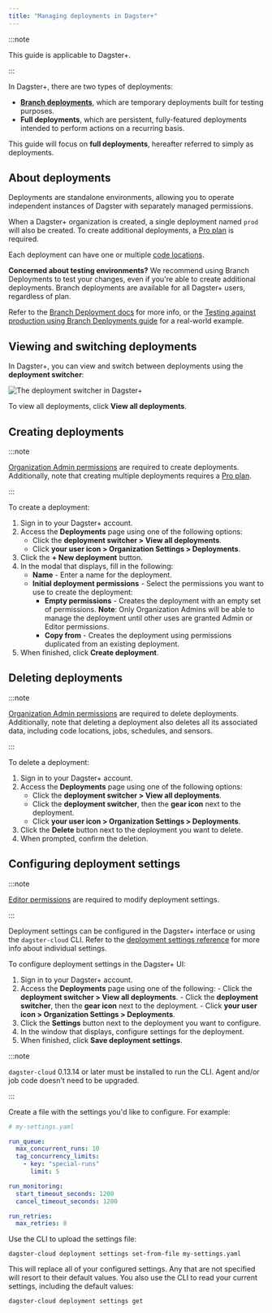 ```yaml
---
title: "Managing deployments in Dagster+"
---
```


:::note

This guide is applicable to Dagster+.

:::

In Dagster+, there are two types of deployments:

- [**Branch deployments**](/dagster-plus/features/ci-cd/branch-deployments), which are temporary deployments built for testing purposes.
- **Full deployments**, which are persistent, fully-featured deployments intended to perform actions on a recurring basis.

This guide will focus on **full deployments**, hereafter referred to simply as deployments.

## About deployments

Deployments are standalone environments, allowing you to operate independent instances of Dagster with separately managed permissions.

When a Dagster+ organization is created, a single deployment named `prod` will also be created. To create additional deployments, a [Pro plan](https://dagster.io/pricing) is required.

Each deployment can have one or multiple [code locations](/dagster-plus/deployment/code-locations).

**Concerned about testing environments?** We recommend using Branch Deployments to test your changes, even if you're able to create additional deployments. Branch deployments are available for all Dagster+ users, regardless of plan.

Refer to the [Branch Deployment docs](/dagster-plus/features/ci-cd/branch-deployments) for more info, or the [Testing against production using Branch Deployments guide](/dagster-plus/features/ci-cd/branch-deployments/testing) for a real-world example.

## Viewing and switching deployments

In Dagster+, you can view and switch between deployments using the **deployment switcher**:

![The deployment switcher in Dagster+](/images/dagster-plus/full-deployments/deployment-switcher.png)

To view all deployments, click **View all deployments**.

## Creating deployments

:::note

[Organization Admin permissions](/dagster-plus/features/authentication-and-access-control/rbac/user-roles-permissions) are required to create deployments. Additionally, note that creating multiple deployments requires a [Pro plan](https://dagster.io/pricing).

:::

To create a deployment:

1. Sign in to your Dagster+ account.
2. Access the **Deployments** page using one of the following options:
   - Click the **deployment switcher > View all deployments**.
   - Click **your user icon > Organization Settings > Deployments**.
3. Click the **+ New deployment** button.
4. In the modal that displays, fill in the following:
   - **Name** - Enter a name for the deployment.
   - **Initial deployment permissions** - Select the permissions you want to use to create the deployment:
     - **Empty permissions** - Creates the deployment with an empty set of permissions. **Note**: Only Organization Admins will be able to manage the deployment until other uses are granted Admin or Editor permissions.
     - **Copy from** - Creates the deployment using permissions duplicated from an existing deployment.
5. When finished, click **Create deployment**.

## Deleting deployments

:::note

[Organization Admin permissions](/dagster-plus/features/authentication-and-access-control/rbac/user-roles-permissions) are required to delete deployments. Additionally, note that deleting a deployment also deletes all its associated data, including code locations, jobs, schedules, and sensors.

:::

To delete a deployment:

1. Sign in to your Dagster+ account.
2. Access the **Deployments** page using one of the following options:
   - Click the **deployment switcher > View all deployments**.
   - Click the **deployment switcher**, then the **gear icon** next to the deployment.
   - Click **your user icon > Organization Settings > Deployments**.
3. Click the **Delete** button next to the deployment you want to delete.
4. When prompted, confirm the deletion.

## Configuring deployment settings

:::note

[Editor permissions](/dagster-plus/features/authentication-and-access-control/rbac/user-roles-permissions) are required to modify deployment settings.

:::

Deployment settings can be configured in the Dagster+ interface or using the `dagster-cloud` CLI. Refer to the [deployment settings reference](/dagster-plus/deployment/management/deployments/deployment-settings-reference) for more info about individual settings.

<Tabs>
  <TabItem value="Dagster+">
   To configure deployment settings in the Dagster+ UI:

  1. Sign in to your Dagster+ account.
  2. Access the **Deployments** page using one of the following:
    - Click the **deployment switcher > View all deployments**.
    - Click the **deployment switcher**, then the **gear icon** next to the deployment.
    - Click **your user icon > Organization Settings > Deployments**.
  3. Click the **Settings** button next to the deployment you want to configure.
  4. In the window that displays, configure settings for the deployment.
  5. When finished, click **Save deployment settings**.
  </TabItem>
  <TabItem value="dagster-cloud CLI">

:::note

`dagster-cloud` 0.13.14 or later must be installed to run the CLI. Agent and/or job code doesn't need to be upgraded.

:::

Create a file with the settings you'd like to configure. For example:

```yaml
# my-settings.yaml

run_queue:
  max_concurrent_runs: 10
  tag_concurrency_limits:
    - key: "special-runs"
      limit: 5

run_monitoring:
  start_timeout_seconds: 1200
  cancel_timeout_seconds: 1200

run_retries:
  max_retries: 0
```

Use the CLI to upload the settings file:

```shell
dagster-cloud deployment settings set-from-file my-settings.yaml
```

This will replace all of your configured settings. Any that are not specified will resort to their default values. You also use the CLI to read your current settings, including the default values:

```shell
dagster-cloud deployment settings get
```

  </TabItem>
</Tabs>
